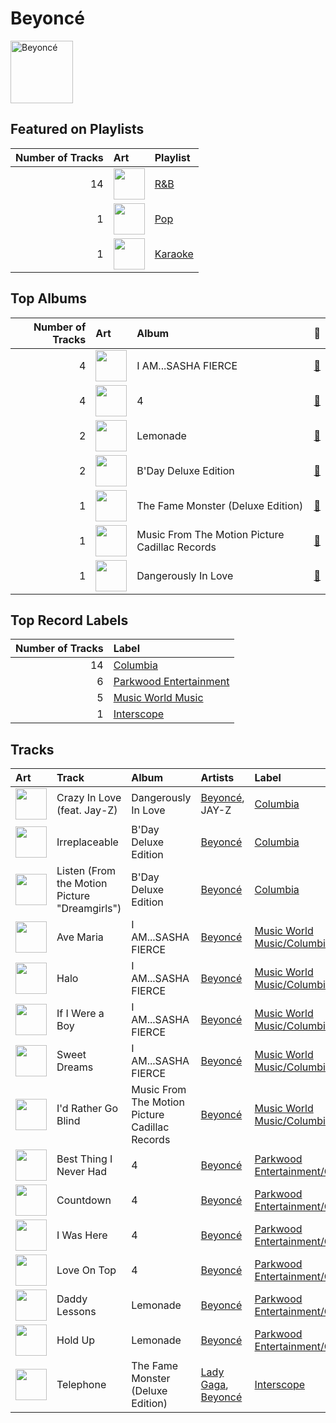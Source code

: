 
# Beyoncé


<img src="https://i.scdn.co/image/ab6761610000e5eb676338904deb80cffb568216" alt="Beyoncé" width="100" />

## Featured on Playlists
|   Number of Tracks | Art                                                                                                                                                                                                                         | Playlist                           |
|-------------------:|:----------------------------------------------------------------------------------------------------------------------------------------------------------------------------------------------------------------------------|:-----------------------------------|
|                 14 | <img src="https://mosaic.scdn.co/640/ab67616d0000b27345680a4a57c97894490a01c1ab67616d0000b27389992f4d7d4ab94937bf9e23ab67616d0000b273e13de7b8662b085b0885ffefab67616d0000b273ff5429125128b43572dbdccd" alt="" width="50" /> | [R&B](../playlists/r_b.md)         |
|                  1 | <img src="https://mosaic.scdn.co/640/ab67616d0000b27341aa6776dc15fbd71a2b4557ab67616d0000b273488df3d22b1f5c0ea15b686aab67616d0000b2739b9a3105ad4ffb91ad2e2798ab67616d0000b273d6ec808748fa5b0c2d3a6618" alt="" width="50" /> | [Pop](../playlists/pop.md)         |
|                  1 | <img src="https://mosaic.scdn.co/640/ab67616d0000b2732d73b1bb77cee09f0278be04ab67616d0000b2736f50b3400595b123a916e0dcab67616d0000b2739ab215825eb77076b1b4b387ab67616d0000b273ff0dae802acb38075786b58c" alt="" width="50" /> | [Karaoke](../playlists/karaoke.md) |
## Top Albums

|   Number of Tracks | Art                                                                                              | Album                                          | 🔗                                                          |
|-------------------:|:-------------------------------------------------------------------------------------------------|:-----------------------------------------------|:-----------------------------------------------------------|
|                  4 | <img src="https://i.scdn.co/image/ab67616d0000b273e13de7b8662b085b0885ffef" alt="" width="50" /> | I AM...SASHA FIERCE                            | [🔗](https://open.spotify.com/album/23Y5wdyP5byMFktZf8AcWU) |
|                  4 | <img src="https://i.scdn.co/image/ab67616d0000b273ff5429125128b43572dbdccd" alt="" width="50" /> | 4                                              | [🔗](https://open.spotify.com/album/1gIC63gC3B7o7FfpPACZQJ) |
|                  2 | <img src="https://i.scdn.co/image/ab67616d0000b27389992f4d7d4ab94937bf9e23" alt="" width="50" /> | Lemonade                                       | [🔗](https://open.spotify.com/album/7dK54iZuOxXFarGhXwEXfF) |
|                  2 | <img src="https://i.scdn.co/image/ab67616d0000b273026e88f624dfb96f2e1ef10b" alt="" width="50" /> | B'Day Deluxe Edition                           | [🔗](https://open.spotify.com/album/0Zd10MKN5j9KwUST0TdBBB) |
|                  1 | <img src="https://i.scdn.co/image/ab67616d0000b2735c9890c0456a3719eeecd8aa" alt="" width="50" /> | The Fame Monster (Deluxe Edition)              | [🔗](https://open.spotify.com/album/6rePArBMb5nLWEaY9aQqL4) |
|                  1 | <img src="https://i.scdn.co/image/ab67616d0000b2734e8e488284a2cf00a613c0a1" alt="" width="50" /> | Music From The Motion Picture Cadillac Records | [🔗](https://open.spotify.com/album/4b2zuwf7CPesdiTg1kFDjU) |
|                  1 | <img src="https://i.scdn.co/image/ab67616d0000b27345680a4a57c97894490a01c1" alt="" width="50" /> | Dangerously In Love                            | [🔗](https://open.spotify.com/album/6oxVabMIqCMJRYN1GqR3Vf) |

## Top Record Labels

|   Number of Tracks | Label                                                         |
|-------------------:|:--------------------------------------------------------------|
|                 14 | [Columbia](../labels/columbia.md)                             |
|                  6 | [Parkwood Entertainment](../labels/parkwood_entertainment.md) |
|                  5 | [Music World Music](../labels/music_world_music.md)           |
|                  1 | [Interscope](../labels/interscope.md)                         |

## Tracks

| Art                                                                                              | Track                                         | Album                                          | Artists                                          | Label                                                    | 💚   | 🔗                                                          |
|:-------------------------------------------------------------------------------------------------|:----------------------------------------------|:-----------------------------------------------|:-------------------------------------------------|:---------------------------------------------------------|:----|:-----------------------------------------------------------|
| <img src="https://i.scdn.co/image/ab67616d0000b27345680a4a57c97894490a01c1" alt="" width="50" /> | Crazy In Love (feat. Jay-Z)                   | Dangerously In Love                            | [Beyoncé](beyonc_.md), JAY-Z                     | [Columbia](../labels/columbia.md)                        |     | [🔗](https://open.spotify.com/track/5IVuqXILoxVWvWEPm82Jxr) |
| <img src="https://i.scdn.co/image/ab67616d0000b273026e88f624dfb96f2e1ef10b" alt="" width="50" /> | Irreplaceable                                 | B'Day Deluxe Edition                           | [Beyoncé](beyonc_.md)                            | [Columbia](../labels/columbia.md)                        |     | [🔗](https://open.spotify.com/track/6RX5iL93VZ5fKmyvNXvF1r) |
| <img src="https://i.scdn.co/image/ab67616d0000b273026e88f624dfb96f2e1ef10b" alt="" width="50" /> | Listen (From the Motion Picture "Dreamgirls") | B'Day Deluxe Edition                           | [Beyoncé](beyonc_.md)                            | [Columbia](../labels/columbia.md)                        | 💚   | [🔗](https://open.spotify.com/track/4z7Ja0RNran3XpIvc1PIQz) |
| <img src="https://i.scdn.co/image/ab67616d0000b273e13de7b8662b085b0885ffef" alt="" width="50" /> | Ave Maria                                     | I AM...SASHA FIERCE                            | [Beyoncé](beyonc_.md)                            | [Music World Music/Columbia](../labels/columbia.md)      |     | [🔗](https://open.spotify.com/track/1j9HwUMSkRUeVFRWlHcFsy) |
| <img src="https://i.scdn.co/image/ab67616d0000b273e13de7b8662b085b0885ffef" alt="" width="50" /> | Halo                                          | I AM...SASHA FIERCE                            | [Beyoncé](beyonc_.md)                            | [Music World Music/Columbia](../labels/columbia.md)      | 💚   | [🔗](https://open.spotify.com/track/3ERa3mEeOnrh2Mc47qM6T1) |
| <img src="https://i.scdn.co/image/ab67616d0000b273e13de7b8662b085b0885ffef" alt="" width="50" /> | If I Were a Boy                               | I AM...SASHA FIERCE                            | [Beyoncé](beyonc_.md)                            | [Music World Music/Columbia](../labels/columbia.md)      | 💚   | [🔗](https://open.spotify.com/track/26NX1wPt1TRCH536yocd6i) |
| <img src="https://i.scdn.co/image/ab67616d0000b273e13de7b8662b085b0885ffef" alt="" width="50" /> | Sweet Dreams                                  | I AM...SASHA FIERCE                            | [Beyoncé](beyonc_.md)                            | [Music World Music/Columbia](../labels/columbia.md)      |     | [🔗](https://open.spotify.com/track/1FKxKGONukVFXWVJxAKmlz) |
| <img src="https://i.scdn.co/image/ab67616d0000b2734e8e488284a2cf00a613c0a1" alt="" width="50" /> | I'd Rather Go Blind                           | Music From The Motion Picture Cadillac Records | [Beyoncé](beyonc_.md)                            | [Music World Music/Columbia](../labels/columbia.md)      | 💚   | [🔗](https://open.spotify.com/track/45eZSR0jA15KPI2HXVSifw) |
| <img src="https://i.scdn.co/image/ab67616d0000b273ff5429125128b43572dbdccd" alt="" width="50" /> | Best Thing I Never Had                        | 4                                              | [Beyoncé](beyonc_.md)                            | [Parkwood Entertainment/Columbia](../labels/columbia.md) |     | [🔗](https://open.spotify.com/track/3lBRNqXjPp2j3JMTCXDTNO) |
| <img src="https://i.scdn.co/image/ab67616d0000b273ff5429125128b43572dbdccd" alt="" width="50" /> | Countdown                                     | 4                                              | [Beyoncé](beyonc_.md)                            | [Parkwood Entertainment/Columbia](../labels/columbia.md) | 💚   | [🔗](https://open.spotify.com/track/3axkNosdVQLZiq1HakuGhc) |
| <img src="https://i.scdn.co/image/ab67616d0000b273ff5429125128b43572dbdccd" alt="" width="50" /> | I Was Here                                    | 4                                              | [Beyoncé](beyonc_.md)                            | [Parkwood Entertainment/Columbia](../labels/columbia.md) | 💚   | [🔗](https://open.spotify.com/track/64Tp4KN5U5rtqrasP5a7FH) |
| <img src="https://i.scdn.co/image/ab67616d0000b273ff5429125128b43572dbdccd" alt="" width="50" /> | Love On Top                                   | 4                                              | [Beyoncé](beyonc_.md)                            | [Parkwood Entertainment/Columbia](../labels/columbia.md) | 💚   | [🔗](https://open.spotify.com/track/1z6WtY7X4HQJvzxC4UgkSf) |
| <img src="https://i.scdn.co/image/ab67616d0000b27389992f4d7d4ab94937bf9e23" alt="" width="50" /> | Daddy Lessons                                 | Lemonade                                       | [Beyoncé](beyonc_.md)                            | [Parkwood Entertainment/Columbia](../labels/columbia.md) | 💚   | [🔗](https://open.spotify.com/track/71OvX5NNLrmz7rpq1ANTQn) |
| <img src="https://i.scdn.co/image/ab67616d0000b27389992f4d7d4ab94937bf9e23" alt="" width="50" /> | Hold Up                                       | Lemonade                                       | [Beyoncé](beyonc_.md)                            | [Parkwood Entertainment/Columbia](../labels/columbia.md) |     | [🔗](https://open.spotify.com/track/0rzNMzZsubFcXSEh7dnem7) |
| <img src="https://i.scdn.co/image/ab67616d0000b2735c9890c0456a3719eeecd8aa" alt="" width="50" /> | Telephone                                     | The Fame Monster (Deluxe Edition)              | [Lady Gaga](lady_gaga.md), [Beyoncé](beyonc_.md) | [Interscope](../labels/interscope.md)                    | 💚   | [🔗](https://open.spotify.com/track/4TCL0qqKyqsMZml0G3M9IM) |